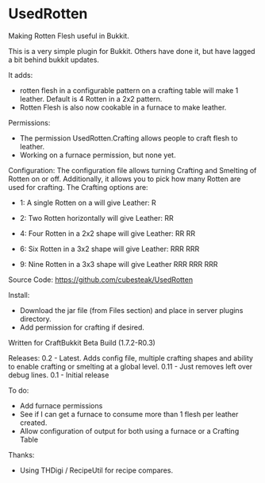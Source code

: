 UsedRotten
==========

Making Rotten Flesh useful in Bukkit.

This is a very simple plugin for Bukkit.  Others have done it, but have lagged a bit behind bukkit updates.

It adds:
 - rotten flesh in a configurable pattern on a crafting table will make 1 leather.  Default is 4 Rotten in a 2x2 pattern.
 - Rotten Flesh is also now cookable in a furnace to make leather.

Permissions:
 - The permission UsedRotten.Crafting allows people to craft flesh to leather.
 - Working on a furnace permission, but none yet.

Configuration:
 The configuration file allows turning Crafting and Smelting of Rotten on or off.
 Additionally, it allows you to pick how many Rotten are used for crafting.  The Crafting options are:
 
 - 1: A single Rotten on a will give Leather: 			R

 - 2: Two Rotten horizontally will give Leather: 		RR

 - 4: Four Rotten in a 2x2 shape will give Leather:		RR
  														RR

 - 6: Six Rotten in a 3x2 shape will give Leather:		RRR
  														RRR
  														
 - 9: Nine Rotten in a 3x3 shape will give Leather		RRR
  														RRR
  														RRR

Source Code:
https://github.com/cubesteak/UsedRotten

Install:
 - Download the jar file (from Files section) and place in server plugins directory.
 - Add permission for crafting if desired.

Written for CraftBukkit Beta Build (1.7.2-R0.3)
 
Releases:
0.2 - Latest. Adds config file, multiple crafting shapes and ability to enable crafting or smelting at a global level.
0.11 - Just removes left over debug lines.
0.1 - Initial release

To do:

 - Add furnace permissions
 - See if I can get a furnace to consume more than 1 flesh per leather created.
 - Allow configuration of output for both using a furnace or a Crafting Table
 

Thanks:
  - Using THDigi / RecipeUtil for recipe compares.